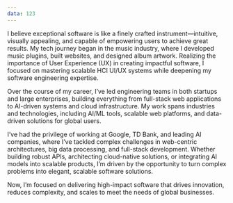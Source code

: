 ```yaml
---
data: 123
---
```


I believe exceptional software is like a finely crafted instrument—intuitive, visually appealing, and capable of empowering users to achieve great results. My tech journey began in the music industry, where I developed music plugins, built websites, and designed album artwork. Realizing the importance of User Experience (UX) in creating impactful software, I focused on mastering scalable HCI UI/UX systems while deepening my software engineering expertise.

Over the course of my career, I’ve led engineering teams in both startups and large enterprises, building everything from full-stack web applications to AI-driven systems and cloud infrastructure. My work spans industries and technologies, including AI/ML tools, scalable web platforms, and data-driven solutions for global users.

I’ve had the privilege of working at Google, TD Bank, and leading AI companies, where I’ve tackled complex challenges in web-centric architectures, big data processing, and full-stack development. Whether building robust APIs, architecting cloud-native solutions, or integrating AI models into scalable products, I’m driven by the opportunity to turn complex problems into elegant, scalable software solutions.

Now, I’m focused on delivering high-impact software that drives innovation, reduces complexity, and scales to meet the needs of global businesses.
